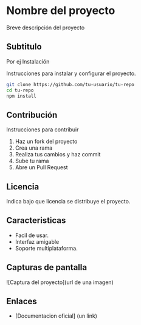 # Nombre del proyecto

Breve descripción del proyecto

## Subtitulo

Por ej Instalación

Instrucciones para instalar y configurar el proyecto.

```bash
git clone https://github.com/tu-usuario/tu-repo
cd tu-repo
npm install
```

## Contribución

Instrucciones para contribuir

1. Haz un fork del proyecto
2. Crea una rama
3. Realiza tus cambios y haz commit
4. Sube tu rama
5. Abre un Pull Request

## Licencia

Indica bajo que licencia se distribuye el proyecto.

## Caracteristicas 

- Facil de usar.
- Interfaz amigable
- Soporte multiplataforma.

## Capturas de pantalla

![Captura del proyecto](url de una imagen)

## Enlaces

- [Documentacion oficial] (un link)

